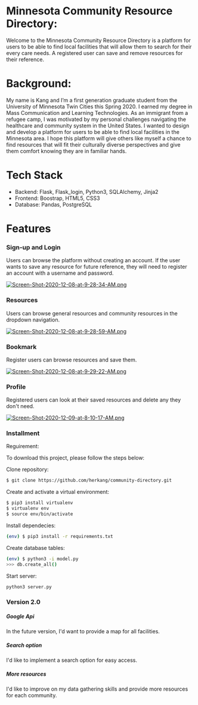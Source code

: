 # Minnesota Community Resource Directory:

Welcome to the Minnesota Community Resource Directory is a platform for users to be able to find local facilities that will allow them to search for their every care needs. A registered user can save and remove resources for their reference. 
# Background:

My name is Kang and I’m a first generation graduate student from the University of Minnesota Twin Cities this Spring 2020. I earned my degree in Mass Communication and Learning Technologies. As an immigrant from a refugee camp, I was motivated by my personal challenges navigating the healthcare and community system in the United States. I wanted to design and develop a platform for users to be able to find local facilities in the Minnesota area. I hope this platform will give others like myself a chance to find resources that will fit their culturally diverse perspectives and give them comfort knowing they are in familiar hands.

# Tech Stack

  - Backend: Flask, Flask_login, Python3, SQLAlchemy, Jinja2
  - Frontend: Boostrap, HTML5, CSS3
  - Database: Pandas, PostgreSQL

# Features

### Sign-up and Login

Users can browse the platform without creating an account. If the user wants to save any resource for future reference, they will need to register an account with a username and password. 

[![Screen-Shot-2020-12-08-at-9-28-34-AM.png](https://i.postimg.cc/Tw6s41J6/Screen-Shot-2020-12-08-at-9-28-34-AM.png)](https://postimg.cc/wtwFt6rf) 

### Resources

Users can browse general resources and community resources in the dropdown navigation. 

[![Screen-Shot-2020-12-08-at-9-28-59-AM.png](https://i.postimg.cc/90GZNXbv/Screen-Shot-2020-12-08-at-9-28-59-AM.png)](https://postimg.cc/Zv5WWS1c)

### Bookmark

Register users can browse resources and save them. 

[![Screen-Shot-2020-12-08-at-9-29-22-AM.png](https://i.postimg.cc/c4BfRHr3/Screen-Shot-2020-12-08-at-9-29-22-AM.png)](https://postimg.cc/SJjXqmLQ)

### Profile

Registered users can look at their saved resources and delete any they don't need.

[![Screen-Shot-2020-12-09-at-8-10-17-AM.png](https://i.postimg.cc/VkT0qwG8/Screen-Shot-2020-12-09-at-8-10-17-AM.png)](https://postimg.cc/0zYNvT1W)

### Installment

Reguirement:

To download this project, please follow the steps below:

Clone repository:

```sh
$ git clone https://github.com/herkang/community-directory.git
```

Create and activate a virtual environment:

```sh
$ pip3 install virtualenv
$ virtualenv env
$ source env/bin/activate
```

Install dependecies:

```sh
(env) $ pip3 install -r requirements.txt
```

Create database tables:

```sh
(env) $ python3 -i model.py
>>> db.create_all()
```

Start server:
```sh
python3 server.py
```

### Version 2.0

##### Google Api

In the future version, I'd want to provide a map for all facilities. 

##### Search option 

I'd like to implement a search option for easy access.

##### More resources

I'd like to improve on my data gathering skills and provide more resources for each community. 

